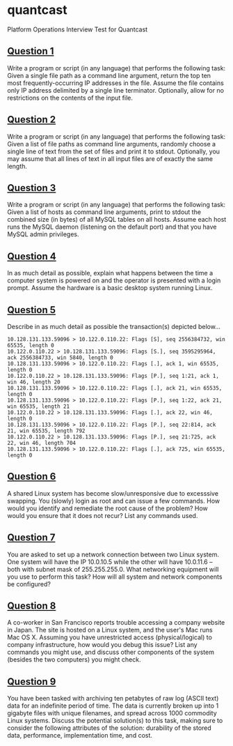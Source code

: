 # quantcast
Platform Operations Interview Test for Quantcast

## [Question 1](../blob/master/q1)
Write a program or script (in any language) that performs the following task: Given a single file path as a command line argument, return the top ten most frequently-occurring IP addresses in the file. Assume the file contains only IP address delimited by a single line terminator. Optionally, allow for no restrictions on the contents of the input file.


## [Question 2](../blob/master/q2)
Write a program or script (in any language) that performs the following task: Given a list of file paths as command line arguments, randomly choose a single line of text from the set of files and print it to stdout. Optionally, you may assume that all lines of text in all input files are of exactly the same length.


## [Question 3](../blob/master/q3)
Write a program or script (in any language) that performs the following task: Given a list of hosts as command line arguments, print to stdout the combined size (in bytes) of all MySQL tables on all hosts. Assume each host runs the MySQL daemon (listening on the default port) and that you have MySQL admin privileges.


## [Question 4](../blob/master/q4)
In as much detail as possible, explain what happens between the time a computer system is powered on and the operator is presented with a login prompt. Assume the hardware is a basic desktop system running Linux.


## [Question 5](../blob/master/q5)
Describe in as much detail as possible the transaction(s) depicted below...
```
10.128.131.133.59096 > 10.122.0.110.22: Flags [S], seq 2556384732, win 65535, length 0
10.122.0.110.22 > 10.128.131.133.59096: Flags [S.], seq 3595295964, ack 2556384733, win 5840, length 0
10.128.131.133.59096 > 10.122.0.110.22: Flags [.], ack 1, win 65535, length 0
10.122.0.110.22 > 10.128.131.133.59096: Flags [P.], seq 1:21, ack 1, win 46, length 20
10.128.131.133.59096 > 10.122.0.110.22: Flags [.], ack 21, win 65535, length 0
10.128.131.133.59096 > 10.122.0.110.22: Flags [P.], seq 1:22, ack 21, win 65535, length 21
10.122.0.110.22 > 10.128.131.133.59096: Flags [.], ack 22, win 46, length 0
10.128.131.133.59096 > 10.122.0.110.22: Flags [P.], seq 22:814, ack 21, win 65535, length 792
10.122.0.110.22 > 10.128.131.133.59096: Flags [P.], seq 21:725, ack 22, win 46, length 704
10.128.131.133.59096 > 10.122.0.110.22: Flags [.], ack 725, win 65535, length 0
```


## [Question 6](../blob/master/q6)
A shared Linux system has become slow/unresponsive due to excesssive swapping. You (slowly) login as root and can issue a few commands. How would you identify and remediate the root cause of the problem? How would you ensure that it does not recur? List any commands used.


## [Question 7](../blob/master/q7)
You are asked to set up a network connection between two Linux system. One system will have the IP 10.0.10.5 while the other will have 10.0.11.6 – both with subnet mask of 255.255.255.0. What networking equipment will you use to perform this task? How will all system and network components be configured?


## [Question 8](../blob/master/q8)
A co-worker in San Francisco reports trouble accessing a company website in Japan. The site is hosted on a Linux system, and the user's Mac runs Mac OS X. Assuming you have unrestricted access (physical/logical) to company infrastructure, how would you debug this issue? List any commands you might use, and discuss other components of the system (besides the two computers) you might check.


## [Question 9](../blob/master/q9)
You have been tasked with archiving ten petabytes of raw log (ASCII text) data for an indefinite period of time. The data is currently broken up into 1 gigabyte files with unique filenames, and spread across 1000 commodity Linux systems. Discuss the potential solution(s) to this task, making sure to consider the following attributes of the solution: durability of the stored data, performance, implementation time, and cost.



